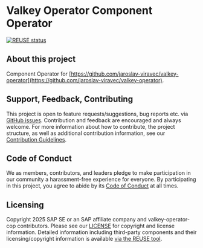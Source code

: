 # Valkey Operator Component Operator

[![REUSE status](https://api.reuse.software/badge/github.com/jaroslav-viravec/valkey-operator-cop)](https://api.reuse.software/info/github.com/jaroslav-viravec/valkey-operator-cop)

## About this project

Component Operator for [https://github.com/jaroslav-viravec/valkey-operator](https://github.com/jaroslav-viravec/valkey-operator).

## Support, Feedback, Contributing

This project is open to feature requests/suggestions, bug reports etc. via [GitHub issues](https://github.com/SAP/valkey-operator-cop/issues). Contribution and feedback are encouraged and always welcome. For more information about how to contribute, the project structure, as well as additional contribution information, see our [Contribution Guidelines](CONTRIBUTING.md).

## Code of Conduct

We as members, contributors, and leaders pledge to make participation in our community a harassment-free experience for everyone. By participating in this project, you agree to abide by its [Code of Conduct](https://github.com/SAP/.github/blob/main/CODE_OF_CONDUCT.md) at all times.

## Licensing

Copyright 2025 SAP SE or an SAP affiliate company and valkey-operator-cop contributors. Please see our [LICENSE](LICENSE) for copyright and license information. Detailed information including third-party components and their licensing/copyright information is available [via the REUSE tool](https://api.reuse.software/info/github.com/SAP/valkey-operator-cop).
